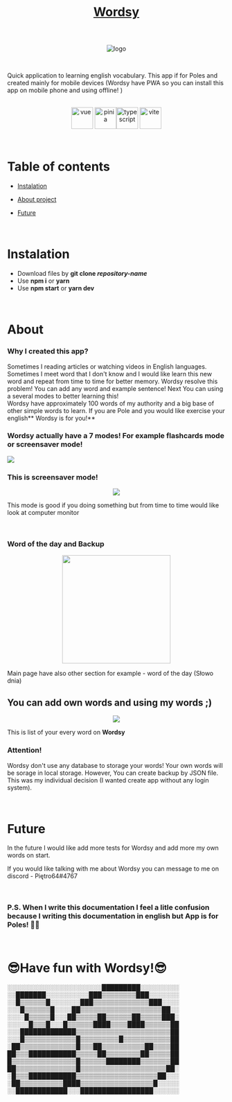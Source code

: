 # <p align="center">[Wordsy](wordsy-angielski.vercel.app)</p>

<br />


<p align="center"> <img src="https://user-images.githubusercontent.com/77500425/213708039-0cc10644-b61e-4735-8f1b-7322da8cb87f.png" title="logo" alt="logo"/></p>

<br />

Quick application to learning english vocabulary. This app if for Poles and created mainly for mobile devices (Wordsy have PWA so you can install this app on mobile phone and using offline! )</p>

<br />

<div align="center">

<img src="https://user-images.githubusercontent.com/77500425/213710589-41466a3d-923c-46ca-b39b-4e160408b1a9.png" alt="vue" height="50"  align="center" title="Vue" />
<img src="https://user-images.githubusercontent.com/77500425/213711265-db72039e-39a0-4715-9bfa-9105ed9fb421.svg" alt="pinia" height="50"  align="center" title="pinia" /><img src="https://user-images.githubusercontent.com/77500425/161311954-e03613e7-54b2-4d1b-ac2e-559f8c1e9f2d.png" alt="typescript" height="50"  align="center" title="TS"/>
<img src="https://user-images.githubusercontent.com/77500425/188862747-34d46b46-169f-4efe-b2d4-fc4265305c32.svg" alt="vite" height="50"  align="center" title="Vite" />
<p align="center"> 



</div>

<br />

# Table of contents
* [Instalation](#instalation)

* [About project](#about)

* [Future](#future)





<br />

# Instalation
- Download files by **git clone _repository-name_**
- Use **npm i** or **yarn**
- Use **npm start** or **yarn dev**


<br />

# About 

### Why I created this app?
Sometimes I reading articles or watching videos in English languages. Sometimes I meet word that I don't know and I would like learn this new word and repeat from time to time for better memory. Wordsy resolve this problem! You can add any word and example sentence! Next You can using a several modes to better learning this!
<br />
Wordsy have approximately 100 words of my authority and a big base of other simple words to learn. If you are Pole and you would like exercise your english** Wordsy is for you!**

### Wordsy actually have a 7 modes! For example flashcards mode or screensaver mode!

<img src="https://user-images.githubusercontent.com/77500425/213715332-973aabfa-bfa8-4363-b0bd-5060d4aa7c7e.png"/><p>



### This is screensaver mode!
 
<p align="center"> <img src="https://user-images.githubusercontent.com/77500425/213714360-9dd2fa02-d450-46e1-b8ec-e06206bc5ae3.png"/><p>

This mode is good if you doing something but from time to time would like look at computer monitor

<br />


### Word of the day and Backup
<p align="center"> <img src="https://user-images.githubusercontent.com/77500425/213715642-a4aaa813-68a1-4117-a9bf-3c4e194cc714.jpg" align="center" width="250px"/></p>

Main page have also other section for example - word of the day (Słowo dnia)

## You can add own words and using my words ;)

<p align="center"> <img src="https://user-images.githubusercontent.com/77500425/213718194-3bb2cca5-77b1-4107-af4f-fde295477ef2.png" align="center"/></p>

This is list of your every word on **Wordsy**


### Attention!

Wordsy don't use any database to storage your words! Your own words will be sorage in local storage. However, You can create backup by JSON file. This was my individual decision (I wanted create app without any login system).  





<br />

# Future

In the future I would like add more tests for Wordsy and add more my own words on start.  

If you would like talking with me about Wordsy you can message to me on discord - Piętro64#4767


<br />

### P.S. When I write this documentation I feel a litle confusion because I writing this documentation in english but App is for Poles! 🤔🤔

<br />

# 😎Have fun with Wordsy!😎

░░░░░░░░░░░░░░░░░░░░░░█████████░░░░░░░░░
░░███████░░░░░░░░░░███▒▒▒▒▒▒▒▒███░░░░░░░
░░█▒▒▒▒▒▒█░░░░░░░███▒▒▒▒▒▒▒▒▒▒▒▒▒███░░░░
░░░█▒▒▒▒▒▒█░░░░██▒▒▒▒▒▒▒▒▒▒▒▒▒▒▒▒▒▒▒██░░
░░░░█▒▒▒▒▒█░░░██▒▒▒▒▒██▒▒▒▒▒▒██▒▒▒▒▒███░
░░░░░█▒▒▒█░░░█▒▒▒▒▒▒████▒▒▒▒████▒▒▒▒▒▒██
░░░█████████████▒▒▒▒▒▒▒▒▒▒▒▒▒▒▒▒▒▒▒▒▒▒██
░░░█▒▒▒▒▒▒▒▒▒▒▒▒█▒▒▒▒▒▒▒▒▒█▒▒▒▒▒▒▒▒▒▒▒██
░██▒▒▒▒▒▒▒▒▒▒▒▒▒█▒▒▒██▒▒▒▒▒▒▒▒▒▒██▒▒▒▒██
██▒▒▒███████████▒▒▒▒▒██▒▒▒▒▒▒▒▒██▒▒▒▒▒██
█▒▒▒▒▒▒▒▒▒▒▒▒▒▒▒█▒▒▒▒▒▒████████▒▒▒▒▒▒▒██
██▒▒▒▒▒▒▒▒▒▒▒▒▒▒█▒▒▒▒▒▒▒▒▒▒▒▒▒▒▒▒▒▒▒▒██░
░█▒▒▒███████████▒▒▒▒▒▒▒▒▒▒▒▒▒▒▒▒▒▒▒██░░░
░██▒▒▒▒▒▒▒▒▒▒████▒▒▒▒▒▒▒▒▒▒▒▒▒▒▒▒▒█░░░░░
░░████████████░░░█████████████████░░░░░░



